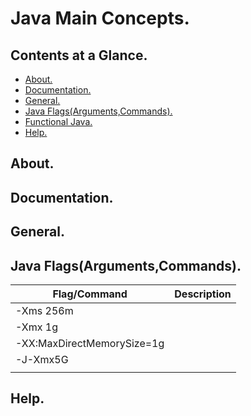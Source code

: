 # Java Main Concepts.





## Contents at a Glance.
* [About.](#about)
* [Documentation.](#documentation)
* [General.](#general)
* [Java Flags(Arguments,Commands).](#java-flagsargumentscommands)
* [Functional Java.](functional-java.md)
* [Help.](#help)





## About.





## Documentation.





## General.





## Java Flags(Arguments,Commands).

| Flag/Command                                                                                                       | Description                                                             |
| ------------------------------------------------------------------------------------------------------------------ | ----------------------------------------------------------------------- |
| -Xms 256m                                                                                                          |                                                                         |
| -Xmx 1g                                                                                                            |                                                                         |
| -XX:MaxDirectMemorySize=1g                                                                                         |                                                                         |
| -J-Xmx5G                                                                                                           |                                                                         |
|                                                                                                                    |                                                                         |





## Help.
